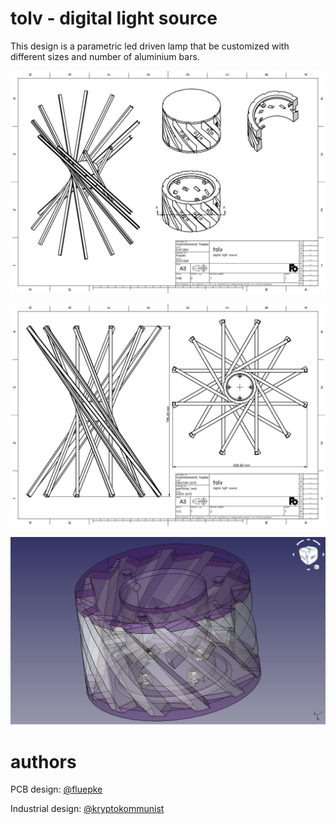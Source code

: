 # tolv - digital light source

This design is a parametric led driven lamp that be customized with different sizes and number of aluminium bars.

![Technical drawing 1](/images/tolv_technical_drawing_1.jpg)

![Technical drawing 2](/images/tolv_technical_drawing_2.jpg)

![Transparent 3D model view](/images/tolv_transparent.jpg)

# authors

PCB design: [@fluepke](https://github.com/fluepke)

Industrial design: [@kryptokommunist](https://github.com/kryptokommunist)

